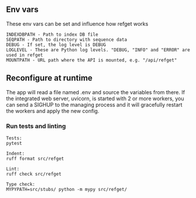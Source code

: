 ## Env vars

These env vars can be set and influence how refget works

    INDEXDBPATH - Path to index DB file
    SEQPATH - Path to directory with sequence data
    DEBUG - If set, the log level is DEBUG
    LOGLEVEL - These are Python log levels. "DEBUG, "INFO" and "ERROR" are used in refget
    MOUNTPATH - URL path where the API is mounted, e.g. "/api/refget"

## Reconfigure at runtime

The app will read a file named .env and source the variables from there.
If the integrated web server, uvicorn, is started with 2 or more workers, you
can send a SIGHUP to the managing process and it will gracefully restart the
workers and apply the new config.

### Run tests and linting
    Tests:
    pytest
    
    Indent:
    ruff format src/refget
    
    Lint:
    ruff check src/refget
    
    Type check:
    MYPYPATH=src/stubs/ python -m mypy src/refget/
